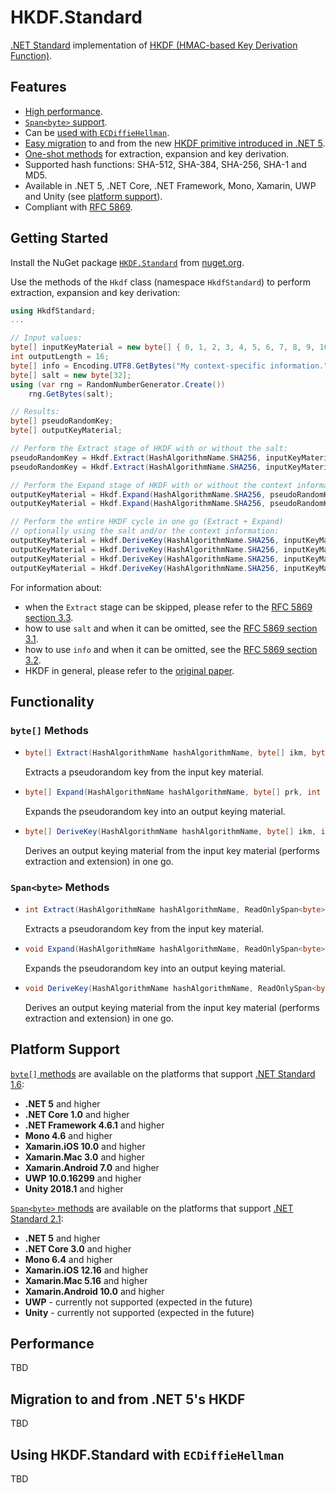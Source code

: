 # HKDF.Standard

[.NET Standard](https://docs.microsoft.com/en-us/dotnet/standard/net-standard) implementation of [HKDF (HMAC-based Key Derivation Function)](https://tools.ietf.org/html/rfc5869).


## Features

* [High performance](#performance).
* [`Span<byte>` support](#spanbyte-methods).
* Can be [used with `ECDiffieHellman`](#using-hkdfstandard-with-ecdiffiehellman).
* [Easy migration](#migration-to-and-from-net-5s-hkdf) to and from the new [HKDF primitive introduced in .NET 5](https://docs.microsoft.com/en-us/dotnet/api/system.security.cryptography.hkdf?view=net-5.0).
* [One-shot methods](#functionality) for extraction, expansion and key derivation.
* Supported hash functions: SHA-512, SHA-384, SHA-256, SHA-1 and MD5.
* Available in .NET 5, .NET Core, .NET Framework, Mono, Xamarin, UWP and Unity (see [platform support](#platform-support)).
* Compliant with [RFC 5869](https://tools.ietf.org/html/rfc5869).


## Getting Started

Install the NuGet package [`HKDF.Standard`](https://www.nuget.org/packages/HKDF.Standard/) from [nuget.org](https://www.nuget.org).

Use the methods of the `Hkdf` class (namespace `HkdfStandard`) to perform extraction, expansion and key derivation:

```csharp
using HkdfStandard;
...

// Input values:
byte[] inputKeyMaterial = new byte[] { 0, 1, 2, 3, 4, 5, 6, 7, 8, 9, 10, 11, 12, 13, 14, 15, 16, 17 };
int outputLength = 16;
byte[] info = Encoding.UTF8.GetBytes("My context-specific information.");
byte[] salt = new byte[32];
using (var rng = RandomNumberGenerator.Create())
    rng.GetBytes(salt);

// Results:
byte[] pseudoRandomKey;
byte[] outputKeyMaterial;

// Perform the Extract stage of HKDF with or without the salt:
pseudoRandomKey = Hkdf.Extract(HashAlgorithmName.SHA256, inputKeyMaterial, salt);
pseudoRandomKey = Hkdf.Extract(HashAlgorithmName.SHA256, inputKeyMaterial);

// Perform the Expand stage of HKDF with or without the context information:
outputKeyMaterial = Hkdf.Expand(HashAlgorithmName.SHA256, pseudoRandomKey, outputLength, info);
outputKeyMaterial = Hkdf.Expand(HashAlgorithmName.SHA256, pseudoRandomKey, outputLength);

// Perform the entire HKDF cycle in one go (Extract + Expand)
// optionally using the salt and/or the context information:
outputKeyMaterial = Hkdf.DeriveKey(HashAlgorithmName.SHA256, inputKeyMaterial, outputLength, salt, info);
outputKeyMaterial = Hkdf.DeriveKey(HashAlgorithmName.SHA256, inputKeyMaterial, outputLength, salt);
outputKeyMaterial = Hkdf.DeriveKey(HashAlgorithmName.SHA256, inputKeyMaterial, outputLength, info: info);
outputKeyMaterial = Hkdf.DeriveKey(HashAlgorithmName.SHA256, inputKeyMaterial, outputLength);
```

For information about:
* when the `Extract` stage can be skipped, please refer to the [RFC 5869 section 3.3](https://tools.ietf.org/html/rfc5869#section-3.3).
* how to use `salt` and when it can be omitted, see the [RFC 5869 section 3.1](https://tools.ietf.org/html/rfc5869#section-3.1).
* how to use `info` and when it can be omitted, see the [RFC 5869 section 3.2](https://tools.ietf.org/html/rfc5869#section-3.2).
* HKDF in general, please refer to the [original paper](https://eprint.iacr.org/2010/264.pdf).


## Functionality

### `byte[]` Methods

* ```csharp
  byte[] Extract(HashAlgorithmName hashAlgorithmName, byte[] ikm, byte[]? salt);
  ```
  Extracts a pseudorandom key from the input key material.
  
* ```csharp
  byte[] Expand(HashAlgorithmName hashAlgorithmName, byte[] prk, int outputLength, byte[]? info);
  ```
  Expands the pseudorandom key into an output keying material.

* ```csharp
  byte[] DeriveKey(HashAlgorithmName hashAlgorithmName, byte[] ikm, int outputLength, byte[]? salt, byte[]? info);
  ```
  Derives an output keying material from the input key material (performs extraction and extension) in one go.


### `Span<byte>` Methods

* ```csharp
  int Extract(HashAlgorithmName hashAlgorithmName, ReadOnlySpan<byte> ikm, ReadOnlySpan<byte> salt, Span<byte> prk);
  ```
  Extracts a pseudorandom key from the input key material.

* ```csharp
  void Expand(HashAlgorithmName hashAlgorithmName, ReadOnlySpan<byte> prk, Span<byte> output, ReadOnlySpan<byte> info);
  ```
  Expands the pseudorandom key into an output keying material.

* ```csharp
  void DeriveKey(HashAlgorithmName hashAlgorithmName, ReadOnlySpan<byte> ikm, Span<byte> output, ReadOnlySpan<byte> salt, ReadOnlySpan<byte> info);
  ```
  Derives an output keying material from the input key material (performs extraction and extension) in one go.


## Platform Support

[`byte[]` methods](#byte-methods) are available on the platforms that support [.NET Standard 1.6](https://docs.microsoft.com/en-us/dotnet/standard/net-standard#net-implementation-support):
* **.NET 5** and higher
* **.NET Core 1.0** and higher
* **.NET Framework 4.6.1** and higher
* **Mono 4.6** and higher
* **Xamarin.iOS 10.0** and higher
* **Xamarin.Mac 3.0** and higher
* **Xamarin.Android 7.0** and higher
* **UWP 10.0.16299** and higher
* **Unity 2018.1** and higher

[`Span<byte>` methods](#spanbyte-methods) are available on the platforms that support [.NET Standard 2.1](https://docs.microsoft.com/en-us/dotnet/standard/net-standard#net-implementation-support):
* **.NET 5** and higher
* **.NET Core 3.0** and higher
* **Mono 6.4** and higher
* **Xamarin.iOS 12.16** and higher
* **Xamarin.Mac 5.16** and higher
* **Xamarin.Android 10.0** and higher
* **UWP** - currently not supported (expected in the future)
* **Unity** - currently not supported (expected in the future)


## Performance

TBD


## Migration to and from **.NET 5**'s HKDF

TBD


## Using **HKDF.Standard** with `ECDiffieHellman`

TBD
